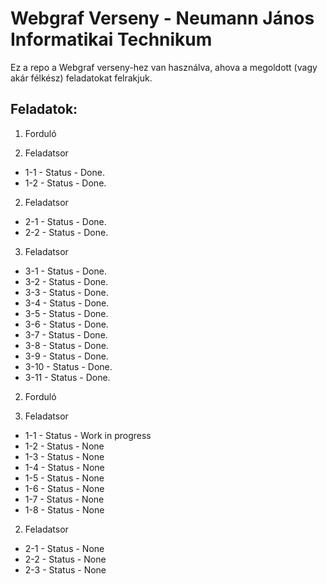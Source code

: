 # Webgraf Verseny - Neumann János Informatikai Technikum

Ez a repo a Webgraf verseny-hez van használva, ahova a megoldott (vagy akár félkész) feladatokat felrakjuk.

## Feladatok:

1. Forduló

1. Feladatsor
  * 1-1 - Status - Done.
  * 1-2 - Status - Done.
2. Feladatsor
  * 2-1 - Status - Done.
  * 2-2 - Status - Done.
3. Feladatsor
  * 3-1 - Status - Done.
  * 3-2 - Status - Done.
  * 3-3 - Status - Done.
  * 3-4 - Status - Done.
  * 3-5 - Status - Done.
  * 3-6 - Status - Done.
  * 3-7 - Status - Done.
  * 3-8 - Status - Done.
  * 3-9 - Status - Done.
  * 3-10 - Status - Done.
  * 3-11 - Status - Done.

2. Forduló

1. Feladatsor
  * 1-1 - Status - Work in progress
  * 1-2 - Status - None
  * 1-3 - Status - None
  * 1-4 - Status - None
  * 1-5 - Status - None
  * 1-6 - Status - None
  * 1-7 - Status - None
  * 1-8 - Status - None
2. Feladatsor
  * 2-1 - Status - None
  * 2-2 - Status - None
  * 2-3 - Status - None
